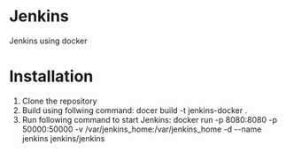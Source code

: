 # Jenkins
Jenkins using docker

# Installation
1. Clone the repository
2. Build using follwing command:
    docer build -t jenkins-docker .
3. Run following command to start Jenkins:
    docker run -p 8080:8080 -p 50000:50000 -v /var/jenkins_home:/var/jenkins_home -d --name jenkins jenkins/jenkins
